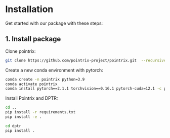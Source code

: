 # Installation

Get started with our package with these steps:

## 1. Install package

Clone pointrix:

```bash
git clone https://github.com/pointrix-project/pointrix.git  --recursive
```

Create a new conda environment with pytorch:

```bash
conda create -n pointrix python=3.9
conda activate pointrix
conda install pytorch==2.1.1 torchvision==0.16.1 pytorch-cuda=12.1 -c pytorch -c nvidia
```
Install Pointrix and DPTR:

```bash
cd ..
pip install -r requirements.txt
pip install -e .

cd dptr
pip install .
```